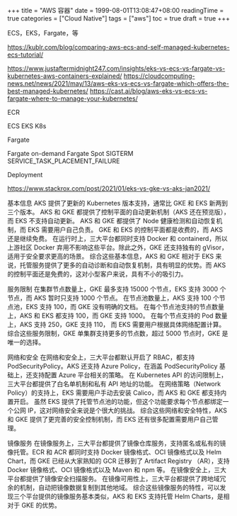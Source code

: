 +++
title = "AWS 容器"
date = 1999-08-01T13:08:47+08:00
readingTime = true
categories = ["Cloud Native"]
tags = ["aws"]
toc = true 
draft = true
+++

ECS，EKS，Fargate，等

<!--more-->

https://kublr.com/blog/comparing-aws-ecs-and-self-managed-kubernetes-ecs-tutorial/

https://www.justaftermidnight247.com/insights/eks-vs-ecs-vs-fargate-vs-kubernetes-aws-containers-explained/
https://cloudcomputing-news.net/news/2021/may/13/aws-eks-vs-ecs-vs-fargate-which-offers-the-best-managed-kubernetes/
https://cast.ai/blog/aws-eks-vs-ecs-vs-fargate-where-to-manage-your-kubernetes/

ECR

ECS EKS K8s

Fargate

Fargate on-demand
Fargate Spot
SIGTERM
SERVICE_TASK_PLACEMENT_FAILURE

Deployment

https://www.stackrox.com/post/2021/01/eks-vs-gke-vs-aks-jan2021/

基本信息
AKS 提供了更新的 Kubernetes 版本支持，通常比 GKE 和 EKS 新两到三个版本。
AKS 和 GKE 都提供了控制平面的自动更新机制（AKS 还在预览版），而 EKS 不支持自动更新。
AKS 和 GKE 都提供了 Node 健康检测和自动恢复机制，而 EKS 需要用户自己负责。
GKE 和 EKS 的控制平面都是收费的，而 AKS 还是继续免费。
在运行时上，三大平台都同时支持 Docker 和 containerd，所以上游社区 Docker 弃用不影响这些平台。除此之外，GKE 还支持独有的 gVisor，适用于安全要求更高的场景。
综合这些基本信息，AKS 和 GKE 相对于 EKS 来说，托管服务提供了更多的自动诊断和自动恢复机制，具有明显的优势。而 AKS 的控制平面还是免费的，这对小型客户来说，具有不小的吸引力。

服务限制
在集群节点数量上，GKE 最多支持 15000 个节点，EKS 支持 3000 个节点，而 AKS 暂时只支持 1000 个节点。
在节点池数量上，AKS 支持 100 个节点池，EKS 支持 100，而 GKE 没有明确的文档。
在每个节点池支持的节点数量上，AKS 和 EKS 都支持 100，而 GKE 支持 1000。
在每个节点支持的 Pod 数量上，AKS 支持 250，GKE 支持 110， 而 EKS 需要用户根据具体网络配置计算。
综合这些服务限制，GKE 单集群支持更多的节点数，超过 5000 节点时，GKE 是唯一的选择。

网络和安全
在网络和安全上，三大平台都默认开启了 RBAC，都支持 PodSecurityPolicy。AKS 还支持 Azure Policy，在涵盖 PodSecurityPolicy 基础上，还支持配置 Azure 平台相关的策略。
在 Kubernetes API 的访问限制上，三大平台都提供了白名单机制和私有 API 地址的功能。
在网络策略（Network Policy）的支持上，EKS 需要用户手动去安装 Calico，而 AKS 和 GKE 都支持内置开启。
虽然 EKS 提供了托管节点池的功能，但这个功能要求每个节点都绑定一个公网 IP，这对网络安全来说是个很大的挑战。
综合这些网络和安全特性，AKS 和 GKE 提供了更完善的安全控制机制，而 EKS 还有很多配置需要用户自己管理。

镜像服务
在镜像服务上，三大平台都提供了镜像仓库服务，支持匿名或私有的镜像托管。ECR 和 ACR 都同时支持 Docker 镜像格式、OCI 镜像格式以及 Helm Chart，而 GKE 已经从大家熟知的 GCR 迁移到了 Artifact Registry （AR），支持 Docker 镜像格式、OCI 镜像格式以及 Maven 和 npm 等。
在镜像安全上，三大平台都提供了镜像安全扫描服务。
在镜像可用性上，三大平台都提供了跨地域冗余的机制，自动把镜像数据复制到其他地域。
综合这些镜像服务的特性，可以发现三个平台提供的镜像服务基本类似，AKS 和 EKS 支持托管 Helm Charts，是相对于 GKE 的优势。
